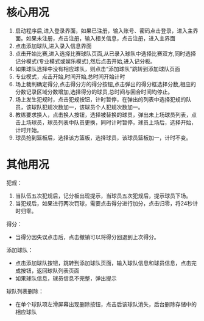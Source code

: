 # 核心用况
1. 启动程序后,进入登录界面，如果已注册，输入账号、密码点击登录，进入主界面。如果未注册，点击注册，输入相关信息，点击注册，进入主界面
2. 点击添加球队,进入录入信息界面
3. 点击开始比赛,进入选择比赛球队页面,从已录入球队中选择比赛双方,同时选择记分模式(专业模式或娱乐模式),然后点击开始,进入记分板。
4. 如果球队选择中没有相应球队，则点击“添加球队”跳转到添加球队页面
5. 专业模式，点击开始,时间开始,总时间开始计时
6. 场上裁判确定得分,点击得分方的得分按钮,点击弹出的得分框选择分数,相应的分数记录区域分数增加,选择得分的球员,总时间与回合时间均停止。
7. 场上发生犯规时，点击犯规按钮，计时暂停，在弹出的列表中选择犯规的队员，该球队犯规次数加一，该球员个人犯规次数加一。
8. 教练要求换人，点击换人按钮，选择被替换的球员，弹出未上场球员列表，点击上场球员，球员列表中队员更换，同时计时暂停，球员上场后，选择开始，计时开始。
9. 球员抢到篮板后，选择该方篮板，选择球员，该球员篮板加一，计时不变。
 
 
 
# 其他用况
犯规：
1. 当队伍五次犯规后，记分板出现提示，当球员五次犯规后，提示球员下场。
2. 当犯规后，如果进行两次罚球，需要点击得分进行加分，点击归零，将24秒计时归零。

得分：
* 当得分因失误点击后，点击撤销可以将得分回退到上次得分。

添加球队：
* 点击添加球队按钮，跳转到添加球队页面，输入球队信息和球员信息，点击完成按钮，返回球队列表页面
* 如果球队信息，球员信息不完整，弹出提示

球队列表删除：
* 在单个球队项左滑屏幕出现删除按钮，点击后该球队消失，后台删除存储中的相应球队

